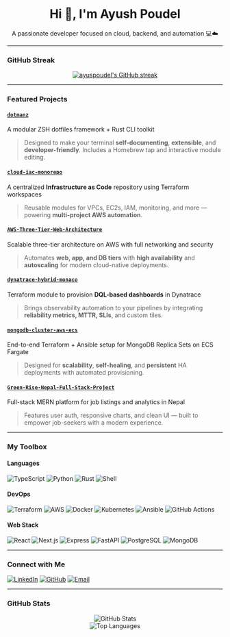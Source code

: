 <h1 align="center">Hi 👋, I'm Ayush Poudel</h1>
<p align="center">A passionate developer focused on cloud, backend, and automation 💻☁️</p>

---

###  GitHub Streak
<p align="center">
  <a href="https://git.io/streak-stats">
    <img src="https://streak-stats.demolab.com?user=ayuspoudel&theme=dark&hide_border=true" alt="ayuspoudel's GitHub streak"/>
  </a>
</p>

---

###  Featured Projects

#### [`dotmanz`](https://github.com/ayuspoudel/dotmanz)
A modular ZSH dotfiles framework + Rust CLI toolkit  
> Designed to make your terminal **self-documenting**, **extensible**, and **developer-friendly**. Includes a Homebrew tap and interactive module editing.  

#### [`cloud-iac-monorepo`](https://github.com/ayuspoudel/cloud-iac-monorepo)
A centralized **Infrastructure as Code** repository using Terraform workspaces  
> Reusable modules for VPCs, EC2s, IAM, monitoring, and more — powering **multi-project AWS automation**.

####  [`AWS-Three-Tier-Web-Architecture`](https://github.com/ayuspoudel/AWS-Three-Tier-Web-Architecture)
Scalable three-tier architecture on AWS with full networking and security
> Automates **web, app, and DB tiers** with **high availability** and **autoscaling** for modern cloud-native deployments.

#### [`dynatrace-hybrid-monaco`](https://github.com/ayuspoudel/dynatrace-hybrid-monaco)
Terraform module to provision **DQL-based dashboards** in Dynatrace  
> Brings observability automation to your pipelines by integrating **reliability metrics, MTTR, SLIs**, and custom tiles.

#### [`mongodb-cluster-aws-ecs`](https://github.com/ayuspoudel/mongodb-cluster-aws-ecs)
End-to-end Terraform + Ansible setup for MongoDB Replica Sets on ECS Fargate  
> Designed for **scalability**, **self-healing**, and **persistent** HA deployments with automated provisioning.

#### [`Green-Rise-Nepal-Full-Stack-Project`](https://github.com/ayuspoudel/Green-Rise-Nepal-Full-Stack-Project)
Full-stack MERN platform for job listings and analytics in Nepal  
> Features user auth, responsive charts, and clean UI — built to empower job-seekers with a modern experience.

---

### My Toolbox

#### Languages
![TypeScript](https://img.shields.io/badge/TypeScript-3178C6?logo=typescript)
![Python](https://img.shields.io/badge/Python-3776AB?logo=python)
![Rust](https://img.shields.io/badge/Rust-000000?logo=rust)
![Shell](https://img.shields.io/badge/Bash-4EAA25?logo=gnubash)

#### DevOps
![Terraform](https://img.shields.io/badge/Terraform-623CE4?logo=terraform)
![AWS](https://img.shields.io/badge/AWS-FF9900?logo=amazonaws)
![Docker](https://img.shields.io/badge/Docker-2496ED?logo=docker)
![Kubernetes](https://img.shields.io/badge/Kubernetes-326CE5?logo=kubernetes)
![Ansible](https://img.shields.io/badge/Ansible-EE0000?logo=ansible)
![GitHub Actions](https://img.shields.io/badge/GitHub%20Actions-2088FF?logo=githubactions)

#### Web Stack
![React](https://img.shields.io/badge/React-20232A?logo=react)
![Next.js](https://img.shields.io/badge/Next-black?logo=next.js)
![Express](https://img.shields.io/badge/Express-000000?logo=express)
![FastAPI](https://img.shields.io/badge/FastAPI-009688?logo=fastapi)
![PostgreSQL](https://img.shields.io/badge/PostgreSQL-4169E1?logo=postgresql)
![MongoDB](https://img.shields.io/badge/MongoDB-47A248?logo=mongodb)

---

### Connect with Me

[![LinkedIn](https://img.shields.io/badge/LinkedIn-blue?logo=linkedin&logoColor=white)](https://linkedin.com/in/workwithayush)
[![GitHub](https://img.shields.io/badge/GitHub-181717?logo=github)](https://github.com/ayuspoudel)
[![Email](https://img.shields.io/badge/Email-ayuspoudel%40gmail.com-D14836?logo=gmail&logoColor=white)](mailto:ayuspoudel@gmail.com)

---

### GitHub Stats

<p align="center">
  <img src="https://github-readme-stats.vercel.app/api?username=ayuspoudel&show_icons=true&theme=tokyonight&hide_border=true" alt="GitHub Stats"/>
  <br/>
  <img src="https://github-readme-stats.vercel.app/api/top-langs/?username=ayuspoudel&layout=compact&theme=tokyonight&hide_border=true" alt="Top Languages"/>
</p>
